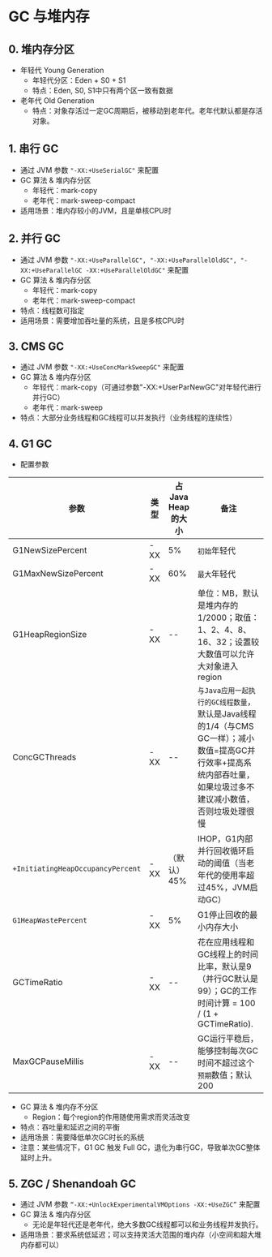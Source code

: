 # GC 与堆内存

## 0. 堆内存分区
* 年轻代 Young Generation
    * 年轻代分区：Eden + S0 + S1
    * 特点：Eden, S0, S1中只有两个区一致有数据
* 老年代 Old Generation
    * 特点：对象存活过一定GC周期后，被移动到老年代。老年代默认都是存活对象。


## 1. 串行 GC
* 通过 JVM 参数 `"-XX:+UseSerialGC"` 来配置
* GC 算法 & 堆内存分区
    * 年轻代：mark-copy
    * 老年代：mark-sweep-compact
* 适用场景：堆内存较小的JVM，且是单核CPU时


## 2. 并行 GC
* 通过 JVM 参数 `"-XX:+UseParallelGC", "-XX:+UseParallelOldGC", "-XX:+UseParallelGC -XX:+UseParallelOldGC"` 来配置
* GC 算法 & 堆内存分区
    * 年轻代：mark-copy
    * 老年代：mark-sweep-compact
* 特点：线程数可指定
* 适用场景：需要增加吞吐量的系统，且是多核CPU时


## 3. CMS GC
* 通过 JVM 参数 `"-XX:+UseConcMarkSweepGC"` 来配置
* GC 算法 & 堆内存分区
    * 年轻代：mark-copy（可通过参数"-XX:+UserParNewGC"对年轻代进行并行GC）
    * 老年代：mark-sweep
* 特点：大部分业务线程和GC线程可以并发执行（业务线程的连续性）


## 4. G1 GC
* 配置参数

参数 | 类型 | 占Java Heap的大小 | 备注
---|---|---|---
G1NewSizePercent | -XX | 5% | `初始`年轻代
G1MaxNewSizePercent | -XX | 60% | `最大`年轻代
G1HeapRegionSize | -XX | -- | 单位：MB，默认是堆内存的1/2000；取值：1、2、4、8、16、32；设置较大数值可以允许大对象进入region 
ConcGCThreads | -XX | -- | `与Java应用一起执行的GC线程数量`，默认是Java线程的1/4（与CMS GC一样）；减小数值=提高GC并行效率+提高系统内部吞吐量，如果垃圾过多不建议减小数值，否则垃圾处理很慢
`+InitiatingHeapOccupancyPercent` | -XX | （默认）45% | IHOP，G1内部并行回收循环启动的阈值（当老年代的使用率超过45%，JVM启动GC）
`G1HeapWastePercent` | -XX | 5% | G1停止回收的最小内存大小
GCTimeRatio | -XX | -- | 花在应用线程和GC线程上的时间比率，默认是9（并行GC默认是99）；GC的工作时间计算 = 100 / (1 + GCTimeRatio).
MaxGCPauseMillis | -XX | -- | GC运行平稳后，能够控制每次GC时间不超过这个`预期`数值；默认200

* GC 算法 & 堆内存不分区
    * Region：每个region的作用随使用需求而灵活改变
* 特点：吞吐量和延迟之间的平衡
* 适用场景：需要降低单次GC时长的系统
* 注意：某些情况下，G1 GC 触发 Full GC，退化为串行GC，导致单次GC整体延时上升。


## 5. ZGC / Shenandoah GC
* 通过 JVM 参数 `“-XX:+UnlockExperimentalVMOptions -XX:+UseZGC”` 来配置
* GC 算法 & 堆内存分区
    * 无论是年轻代还是老年代，绝大多数GC线程都可以和业务线程并发执行。
* 适用场景：要求系统低延迟；可以支持灵活大范围的堆内存（小空间和超大堆内存都可以）